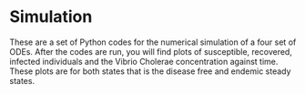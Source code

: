 # Simulation
These are a set of Python codes for the numerical simulation of a four set of ODEs. After the codes are run, 
you will find plots of susceptible, recovered, infected individuals and the Vibrio Cholerae concentration against time. 
These plots are for both states that is the disease free and endemic steady states.
